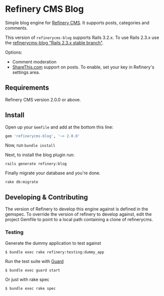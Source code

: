 # Refinery CMS Blog

Simple blog engine for [Refinery CMS](http://refinerycms.com). It supports posts, categories and comments.

This version of `refinerycms-blog` supports Rails 3.2.x. To use Rails 2.3.x use the [refinerycms-blog "Rails 2.3.x stable branch"](http://github.com/resolve/refinerycms-blog/tree/rails2-stable).

Options:

* Comment moderation
* [ShareThis.com](http://sharethis.com) support on posts. To enable, set your key in Refinery's settings area.

## Requirements

Refinery CMS version 2.0.0 or above.

## Install

Open up your ``Gemfile`` and add at the bottom this line:

```ruby
gem 'refinerycms-blog', '~> 2.0.0'
```

Now, run ``bundle install``

Next, to install the blog plugin run:

    rails generate refinery:blog

Finally migrate your database and you're done.

    rake db:migrate
    
## Developing & Contributing

The version of Refinery to develop this engine against is defined in the gemspec. To override the version of refinery to develop against, edit the project Gemfile to point to a local path containing a clone of refinerycms.

### Testing

Generate the dummy application to test against

    $ bundle exec rake refinery:testing:dummy_app

Run the test suite with [Guard](https://github.com/guard/guard)

    $ bundle exec guard start

Or just with rake spec

    $ bundle exec rake spec

